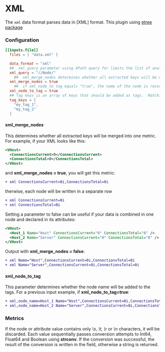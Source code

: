 # XML

The `xml` data format parses data in [XML] format.
This plugin using [etree package](https://github.com/beevik/etree)

### Configuration

```toml
[[inputs.file]]
  files = [ "data.xml" ]

  data_format = "xml"
  ##  xml_query parameter using XPath query for limits the list of analyzed nodes. Default - "//"
  xml_query = "//Node/"
    ##  xml_merge_nodes determines whether all extracted keys will be merged into one metric. Default - false
  xml_merge_nodes = true
    ##  if xml_node_to_tag equals "true", the name of the node is recorded in the tags with the key "node_name". Default - false
  xml_node_to_tag = true
  ## Tag keys is an array of keys that should be added as tags.  Matching keys are no longer saved as fields.
  tag_keys = [
    "my_tag_1",
    "my_tag_2"
  ]
```

#### xml_merge_nodes

This determines whether all extracted keys will be merged into one metric.
For example, if your XML looks like this:
```xml
<VHost>
  <ConnectionsCurrent>0</ConnectionsCurrent>
  <ConnectionsTotal>0</ConnectionsTotal>
</VHost>
```
and **xml_merge_nodes = true**, you will get this metric:
```diff
+ xml ConnectionsCurrent=0i,ConnectionsTotal=0i
```
therwise, each node will be written in a separate row
```diff
+ xml ConnectionsCurrent=0i
+ xml ConnectionsTotal=0i
```

Setting a parameter to false can be useful if your data is combined in one node and declared in its attributes:
```xml
<VHost>
  <Host_1 Name="Host" ConnectionsCurrent="0" ConnectionsTotal="0" />
  <Host_2 Name="Server" ConnectionsCurrent="0" ConnectionsTotal="0" />
</VHost>
```
Output with **xml_merge_nodes = false**:
```diff
+ xml Name="Host",ConnectionsCurrent=0i,ConnectionsTotal=0i
+ xml Name="Server",ConnectionsCurrent=0i,ConnectionsTotal=0i
```

#### xml_node_to_tag
This parameter determines whether the node name will be added to the tags.
For a previous input example, if **xml_node_to_tag=true**:
```diff
+ xml,node_name=Host_1 Name="Host",ConnectionsCurrent=0i,ConnectionsTotal=0i
+ xml,node_name=Host_2 Name="Server",ConnectionsCurrent=0i,ConnectionsTotal=0i
```

### Metrics

If the node or attribute value contains only *\s*, *\t*, *\r* or *\n* characters, it will be discarded.
Each value sequentially passes conversion attempts to Int64, Float64 and Boolean using **strconv**. 
If the conversion was successful, the result of the conversion is written in the field, otherwise a string is returned.
